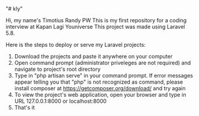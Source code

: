 "# kly" 

Hi, my name's Timotius Randy PW
This is my first repository for a coding interview at Kapan Lagi Youniverse
This project was made using Laravel 5.8.

Here is the steps to deploy or serve my Laravel projects:
1. Download the projects and paste it anywhere on your computer
2. Open command prompt (administrator priveleges are not required) and navigate to project's root directory
3. Type in "php artisan serve" in your command prompt. If error messages appear telling you that "php" is not recognized as command, please install composer at https://getcomposer.org/download/ and try again
4. To view the project's web application, open your browser and type in URL 127.0.0.1:8000 or localhost:8000
5. That's it
